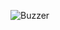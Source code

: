 ![Buzzer](https://github.com/Brandon-SR/Sensores_R2/assets/132231023/db8c4bc6-45a1-4f42-8814-fb76e0864f22)
